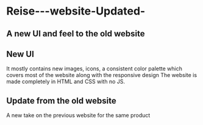# Reise---website-Updated-
A new UI and feel to the old website
----------------------------------------------------

## New UI 
It mostly contains new images, icons, a consistent color palette which covers most of the website along with the responsive design
The website is made completely in HTML and CSS with no JS.

## Update from the old website
A new take on the previous website for the same product 
